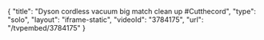 {
    "title": "Dyson cordless vacuum big match clean up #Cutthecord",
    "type": "solo",
    "layout": "iframe-static",
    "videoId": "3784175",
    "url": "\/tvpembed\/3784175"
}